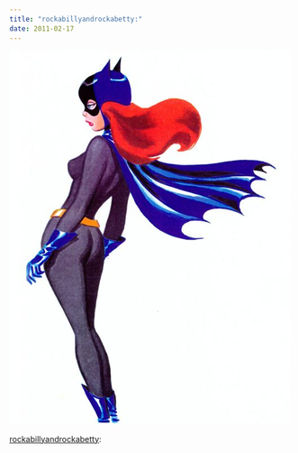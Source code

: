 ```yaml
---
title: "rockabillyandrockabetty:"
date: 2011-02-17
---
```


![2011-02-17-xjns2a4a.jpeg](/images/2011-02-17-xjns2a4a.jpeg)

<p><a href="http://rockabillyandrockabetty.tumblr.com/post/3338976775">rockabillyandrockabetty</a>:</p>